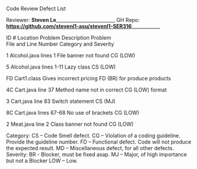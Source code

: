 Code Review Defect List

Reviewer: __Steven Le___________________________	GH Repo: __________https://github.com/stevenl1-asu/stevenl1-SER316______________________
	
	
ID #	     Location		 Problem Description		  Problem     
    	File and Line Number 				  Category  and   Severity

 1    Alcohol.java lines 1	 File banner not found           CG (LOW)

 5    Alcohol.java lines 1-11	 Lazy class		         CS (LOW)      

 FD   Cart1.class                Gives incorrect pricing	 FD (BR)
				 for produce products

 4C   Cart.java line 37	         Method name not in correct      CG (LOW)
				 format

 3    Cart.java line 83          Switch statement                CS (MJ)

 8C   Cart.java lines 67-68      No use of brackets              CG (LOW)

 2    Meat.java line 2           Class banner not found          CG (LOW)
				
Category:	CS – Code Smell defect. CG – Violation of a coding guideline. Provide the guideline number. FD – Functional defect. Code will not produce the expected result. MD – Miscellaneous defect, for all other defects.
Severity:       BR - Blocker, must be fixed asap. MJ – Major, of high importance but not a Blocker LOW – Low. 

